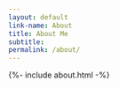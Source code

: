 ```yaml
---
layout: default
link-name: About
title: About Me
subtitle: 
permalink: /about/
---
```


{%- include about.html -%}